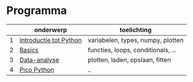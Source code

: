 # Programma

| | onderwerp | toelichting |
|-----|-----------|-------------|
|  1  | [Introductie tot Python](Python%20dag%201.ipynb) | variabelen, types, numpy, plotten  |
|  2  | [Basics](./Python%20dag%202.ipynb) | functies, loops, conditionals, ... |
|  3  | [Data-analyse](./Python%20dag%203.ipynb) | plotten, laden, opslaan, fitten |
|  4  | [Pico Python](./Python%20dag%204.ipynb) | .. |